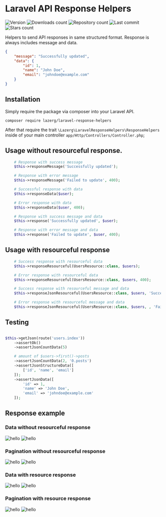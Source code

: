 # Laravel API Response Helpers

![Version](https://img.shields.io/packagist/v/lazerg/laravel-response-helpers.svg?style=plastic)
![Downloads count](https://img.shields.io/packagist/dm/lazerg/laravel-response-helpers?style=plastic)
![Repository count](https://img.shields.io/github/repo-size/lazerg/laravel-response-helpers?style=plastic)
![Last commit](https://img.shields.io/github/last-commit/lazerg/laravel-response-helpers?style=plastic)
![Stars count](https://img.shields.io/packagist/stars/lazerg/laravel-response-helpers?style=plastic)

Helpers to send API responses in same structured format. Response is always includes message and data.

```json
{
    "message": "Successfully updated",
    "data": {
        "id": 1,
        "name": "John Doe",
        "email": "johndoe@example.com"
    }
}
```

## Installation

Simply require the package via composer into your Laravel API.

    composer require lazerg/laravel-response-helpers

After that require the trait `\Lazerg\LaravelResponseHelpers\ResponseHelpers` inside of your main
controller `app/Http/Controllers/Controller.php`;

## Usage without resourceful response.

```php
    # Response with success message
    $this->responseMessage('Successfully updated');

    # Response with error message
    $this->responseMessage('Failed to update', 400);

    # Successful response with data
    $this->responseData($user);

    # Error response with data
    $this->responseData($user, 400);

    # Response with success message and data
    $this->response('Successfully updated', $user);

    # Response with error message and data
    $this->response('Failed to update', $user, 400);
```

## Usage with resourceful response

```php
    # Success response with resourceful data
    $this->responseResourceful(UsersResource::class, $users);

    # Error response with resourceful data
    $this->responseResourceful(UsersResource::class, $users, 400);

    # Success response with resourceful message and data
    $this->responseJsonResourceful(UsersResource::class, $users, 'Successfully updated');

    # Error response with resourceful message and data
    $this->responseJsonResourceful(UsersResource::class, $users, , 'Failed to update', 400);
```

## Testing

```php

$this->getJson(route('users.index'))
    ->assertOk()
    ->assertJsonCountData(5)

    # amount of $users->first()->posts
    ->assertJsonCountData(2, '0.posts')
    ->assertJsonStructureData([
        ['id', 'name', 'email']
    ]);
    ->assertJsonData([
        'id' => 1,
        'name' => 'John Doe',
        'email' => 'johndoe@example.com'
    ]);
```

## Response example

### Data without resourceful response

![hello](./examples/data_without_resource_code.png)
![hello](./examples/data_without_resource.png)

### Pagination without resourceful response

![hello](./examples/pagination_without_resource_code.png)
![hello](./examples/pagination_without_resource.png)

### Data with resource response

![hello](./examples/data_with_resource_code.png)
![hello](./examples/data_with_resource.png)

### Pagination with resource response

![hello](./examples/pagination_with_resource_code.png)
![hello](./examples/pagination_with_resource.png)
